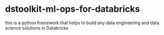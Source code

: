 # dstoolkit-ml-ops-for-databricks
this is a python framework that helps to build any data engineering and data science solutions in Databricks
